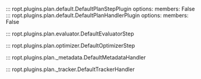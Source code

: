 ::: ropt.plugins.plan.default.DefaultPlanStepPlugin
    options:
        members: False
::: ropt.plugins.plan.default.DefaultPlanHandlerPlugin
    options:
        members: False

::: ropt.plugins.plan.evaluator.DefaultEvaluatorStep

::: ropt.plugins.plan.optimizer.DefaultOptimizerStep

::: ropt.plugins.plan._metadata.DefaultMetadataHandler

::: ropt.plugins.plan._tracker.DefaultTrackerHandler
